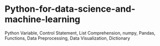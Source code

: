 # Python-for-data-science-and-machine-learning
Python Variable, Control Statement, List Comprehension, numpy, Pandas, Functions, Data Preprocessing, Data Visualization, Dictionary
